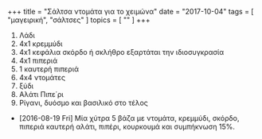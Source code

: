 +++
title = "Σάλτσα ντομάτα για το χειμώνα"
date = "2017-10-04"
tags = [ "μαγειρική", "σάλτσες" ]
topics = [ "" ]
+++

1.  Λάδι
2.  4x1 κρεμμύδι
3.  4x1 κεφάλια σκόρδο ή σκλήθρο εξαρτάται την ιδιοσυγκρασία
4.  4x1 πιπεριά
5.  1 καυτερή πιπεριά
6.  4x4 ντομάτες
7.  ξύδι
8.  Αλάτι Πιπε΄ρι
9.  Ρίγανι, δυόσμο και βασιλικό στο τέλος

-   <span class="timestamp-wrapper"><span class="timestamp">[2016-08-19 Fri] </span></span> Μία χύτρα 5 βάζα με ντομάτα, κρεμμύδι, σκόρδο, πιπεριά καυτερή αλάτι, πιπέρι, κουρκουμά και συμπήκνωση 15%.
